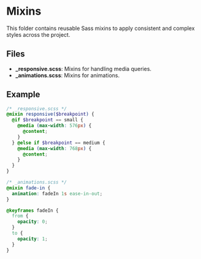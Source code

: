 # Mixins

This folder contains reusable Sass mixins to apply consistent and complex styles across the project.

## Files

- **\_responsive.scss**: Mixins for handling media queries.
- **\_animations.scss**: Mixins for animations.

## Example

```scss
/* _responsive.scss */
@mixin responsive($breakpoint) {
  @if $breakpoint == small {
    @media (max-width: 576px) {
      @content;
    }
  } @else if $breakpoint == medium {
    @media (max-width: 768px) {
      @content;
    }
  }
}

/* _animations.scss */
@mixin fade-in {
  animation: fadeIn 1s ease-in-out;
}

@keyframes fadeIn {
  from {
    opacity: 0;
  }
  to {
    opacity: 1;
  }
}
```
